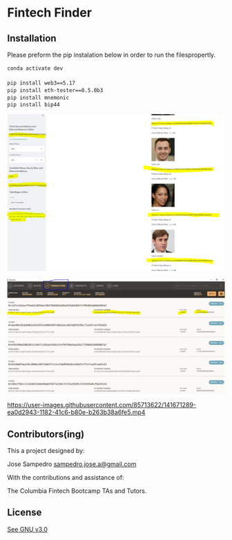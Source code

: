 #  Fintech Finder


## Installation

Please preform the pip instalation below in order to run the filespropertly. 

```bash
conda activate dev

pip install web3==5.17
pip install eth-tester==0.5.0b3
pip install mnemonic
pip install bip44
```

![FrontEnd](/Images/FrontEnd.JPG)

![Transactions_detail](/Images/Transactions_detail.JPG)



https://user-images.githubusercontent.com/85713622/141671289-ea0d2943-1182-41c6-b80e-b263b38a6fe5.mp4



## Contributors(ing)
This a project designed by:

Jose Sampedro
sampedro.jose.a@gmail.com

With the contributions and assistance of:

The Columbia Fintech Bootcamp TAs and Tutors.

## License

[See GNU v3.0](https://github.com/IJASI/Challenge-3/blob/491335d4123fae396530363cb79be7070e049796/LICENSE)





